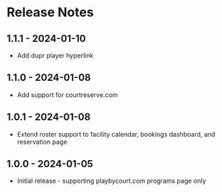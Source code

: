 # Release Notes

1.1.1 - 2024-01-10
---
- Add dupr player hyperlink

1.1.0 - 2024-01-08
---
- Add support for courtreserve.com

1.0.1 - 2024-01-08
---
- Extend roster support to facility calendar,  bookings dashboard, and reservation page

1.0.0 - 2024-01-05
---
- Initial release - supporting playbycourt.com programs page only